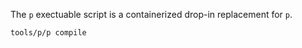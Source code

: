The `p` exectuable script is a containerized drop-in replacement for `p`.

```
tools/p/p compile
```
